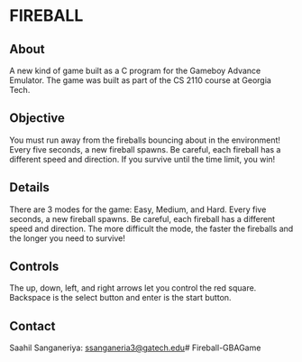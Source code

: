 # FIREBALL

## About
A new kind of game built as a C program for the Gameboy Advance Emulator. The game was built
as part of the CS 2110 course at Georgia Tech.

## Objective
You must run away from the fireballs bouncing about in the environment! Every five seconds,
a new fireball spawns. Be careful, each fireball has a different speed and direction. If you
survive until the time limit, you win!

## Details
There are 3 modes for the game: Easy, Medium, and Hard. Every five seconds, a new fireball
spawns. Be careful, each fireball has a different speed and  direction. The more difficult the
mode, the faster the fireballs and the longer you need to survive!

## Controls
The up, down, left, and right arrows let you control the red square. Backspace is the select button and enter is the start button.

## Contact
Saahil Sanganeriya: [ssanganeria3@gatech.edu](ssanganeria3@gatech.edu)#   F i r e b a l l - G B A G a m e 
 
 
